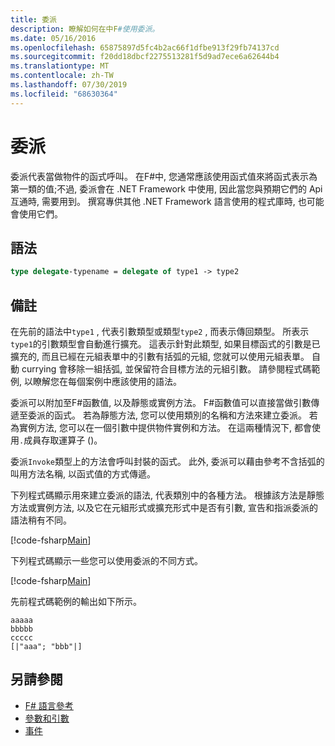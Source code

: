 ```yaml
---
title: 委派
description: 瞭解如何在中F#使用委派。
ms.date: 05/16/2016
ms.openlocfilehash: 65875897d5fc4b2ac66f1dfbe913f29fb74137cd
ms.sourcegitcommit: f20dd18dbcf2275513281f5d9ad7ece6a62644b4
ms.translationtype: MT
ms.contentlocale: zh-TW
ms.lasthandoff: 07/30/2019
ms.locfileid: "68630364"
---
```

# <a name="delegates"></a>委派

委派代表當做物件的函式呼叫。 在F#中, 您通常應該使用函式值來將函式表示為第一類的值;不過, 委派會在 .NET Framework 中使用, 因此當您與預期它們的 Api 互通時, 需要用到。 撰寫專供其他 .NET Framework 語言使用的程式庫時, 也可能會使用它們。

## <a name="syntax"></a>語法

```fsharp
type delegate-typename = delegate of type1 -> type2
```

## <a name="remarks"></a>備註

在先前的語法中`type1` , 代表引數類型或類型`type2` , 而表示傳回類型。 所表示`type1`的引數類型會自動進行擴充。 這表示針對此類型, 如果目標函式的引數是已擴充的, 而且已經在元組表單中的引數有括弧的元組, 您就可以使用元組表單。 自動 currying 會移除一組括弧, 並保留符合目標方法的元組引數。 請參閱程式碼範例, 以瞭解您在每個案例中應該使用的語法。

委派可以附加至F#函數值, 以及靜態或實例方法。 F#函數值可以直接當做引數傳遞至委派的函式。 若為靜態方法, 您可以使用類別的名稱和方法來建立委派。 若為實例方法, 您可以在一個引數中提供物件實例和方法。 在這兩種情況下, 都會使用`.`成員存取運算子 ()。

委派`Invoke`類型上的方法會呼叫封裝的函式。 此外, 委派可以藉由參考不含括弧的叫用方法名稱, 以函式值的方式傳遞。

下列程式碼顯示用來建立委派的語法, 代表類別中的各種方法。 根據該方法是靜態方法或實例方法, 以及它在元組形式或擴充形式中是否有引數, 宣告和指派委派的語法稍有不同。

[!code-fsharp[Main](~/samples/snippets/fsharp/lang-ref-2/snippet4201.fs)]

下列程式碼顯示一些您可以使用委派的不同方式。

[!code-fsharp[Main](~/samples/snippets/fsharp/lang-ref-2/snippet4202.fs)]

先前程式碼範例的輸出如下所示。

```console
aaaaa
bbbbb
ccccc
[|"aaa"; "bbb"|]
```

## <a name="see-also"></a>另請參閱

- [F# 語言參考](index.md)
- [參數和引數](parameters-and-arguments.md)
- [事件](./members/events.md)
